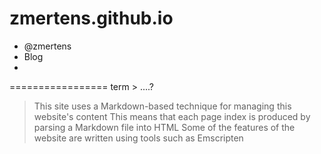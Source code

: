 # zmertens.github.io

 - @zmertens
 - Blog
 -


=================
term > ....?

> This site uses a Markdown-based technique for managing this website's content
> This means that each page index is produced by parsing a Markdown file into HTML
> Some of the features of the website are written using tools such as Emscripten
